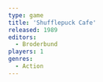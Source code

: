 ```yaml
---
type: game
title: 'Shufflepuck Cafe'
released: 1989
editors: 
  - Broderbund
players: 1
genres:
  - Action
---
```

